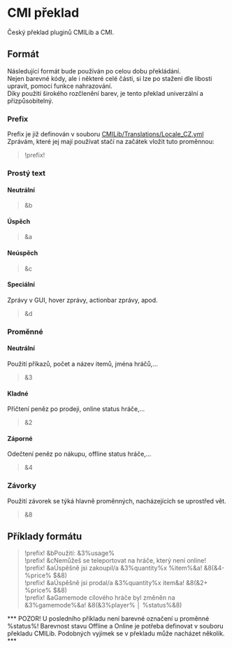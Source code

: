 # CMI překlad
Český překlad pluginů CMILib a CMI.

## Formát
Následující formát bude používán po celou dobu překládání.<br/>
Nejen barevné kódy, ale i některé celé části, si lze po stažení dle libosti upravit, pomocí funkce nahrazování.<br/>
Díky použití širokého rozčlenění barev, je tento překlad univerzální a přizpůsobitelný.

### Prefix
Prefix je již definován v souboru [CMILib/Translations/Locale_CZ.yml](CMILib/Translations/Locale_CZ.yml)<br/>
Zprávám, které jej mají používat stačí na začátek vložit tuto proměnnou:
> !prefix!

### Prostý text

#### Neutrální
> &b

#### Úspěch
> &a

#### Neúspěch
> &c

#### Speciální
Zprávy v GUI, hover zprávy, actionbar zprávy, apod.
> &d

### Proměnné

#### Neutrální
Použití příkazů, počet a název itemů, jména hráčů,...
> &3

#### Kladné
Přičtení peněz po prodeji, online status hráče,...
> &2

#### Záporné
Odečtení peněz po nákupu, offline status hráče,...
> &4

### Závorky
Použití závorek se týká hlavně proměnných, nacházejících se uprostřed vět.
> &8

## Příklady formátu
> !prefix! &bPoužití: &3%usage%<br/>
> !prefix! &cNemůžeš se teleportovat na hráče, který není online!<br/>
> !prefix! &aÚspěšně jsi zakoupil/a &3%quantity%x %item%&a! &8(&4- %price% $&8)<br/>
> !prefix! &aÚspěšně jsi prodal/a &3%quantity%x item&a! &8(&2+ %price% $&8)<br/>
> !prefix! &aGamemode cílového hráče byl změněn na &3%gamemode%&a! &8(&3%player% │ %status%&8)<br/>

*** POZOR! U posledního příkladu není barevné označení u proměnné %status%! Barevnost stavu Offline a Online je potřeba definovat v souboru překladu CMILib. Podobných vyjímek se v překladu může nacházet několik. ***
